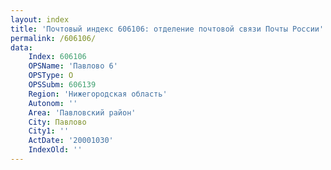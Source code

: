 ```yaml
---
layout: index
title: 'Почтовый индекс 606106: отделение почтовой связи Почты России'
permalink: /606106/
data:
    Index: 606106
    OPSName: 'Павлово 6'
    OPSType: О
    OPSSubm: 606139
    Region: 'Нижегородская область'
    Autonom: ''
    Area: 'Павловский район'
    City: Павлово
    City1: ''
    ActDate: '20001030'
    IndexOld: ''
---
```


